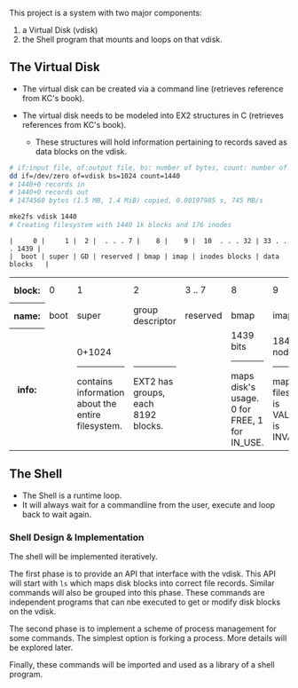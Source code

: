 
This project is a system with two major components:

1. a Virtual Disk (vdisk)
2. the Shell program that mounts and loops on that vdisk.


## The Virtual Disk

- The virtual disk can be created via a command line (retrieves reference from KC's book).

- The virtual disk needs to be modeled into EX2 structures in C (retrieves references from KC's book).
	- These structures will hold information pertaining to records saved as data blocks on the vdisk.

```sh
# if:input file, of:output file, bs: number of bytes, count: number of blocks
dd if=/dev/zero of=vdisk bs=1024 count=1440
# 1440+0 records in
# 1440+0 records out
# 1474560 bytes (1.5 MB, 1.4 MiB) copied, 0.00197985 s, 745 MB/s

mke2fs vdisk 1440
# Creating filesystem with 1440 1k blocks and 176 inodes
```

```
|     0 |     1 |  2 |  . . . 7 |    8 |    9 |  10  . . . 32 | 33 . . . 1439 | 
|  boot | super | GD | reserved | bmap | imap | inodes blocks | data blocks   |
```

<table>
    <tr>
      <th>block:</th><td>0</td><td>1</td><td>2</td><td>3 .. 7</td><td>8</td><td>9</td><td>10 .. 32</td><td>33 .. 1439</td>
    </tr>
    <tr>
      <th>name:</th><td>boot</td><td>super</td><td>group descriptor</td><td>reserved</td><td>bmap</td><td>imap</td><td>inode blocks</td><td>data blocks</td>
    </tr>
    <tr>
      <th>info:</th>
      <td></td>
      <td>0+1024<hr>contains information about the entire filesystem.</td>
      <td>&nbsp<hr>EXT2 has groups, each 8192 blocks.</td>
      <td></td>
      <td>1439 bits<hr>maps disk's usage. 0 for FREE, 1 for IN_USE.</td>
      <td>184 nodes<hr>maps files. 0 is VALID, 1 is INVALID.</td>
      <td>128B per inode</td>
      <td></td>
    </tr>
</table>

## The Shell

- The Shell is a runtime loop.
- It will always wait for a commandline from the user, execute and loop back to wait again.

### Shell Design & Implementation

The shell will be implemented iteratively.

The first phase is to provide an API that interface with the vdisk. This API will start with `ls` which maps disk blocks into correct file records. Similar commands will also be grouped into this phase. These commands are independent programs that can nbe executed to get or modify disk blocks on the vdisk.

The second phase is to implement a scheme of process management for some commands. The simplest option is forking a process. More details will be explored later.

Finally, these commands will be imported and used as a library of a shell program.
